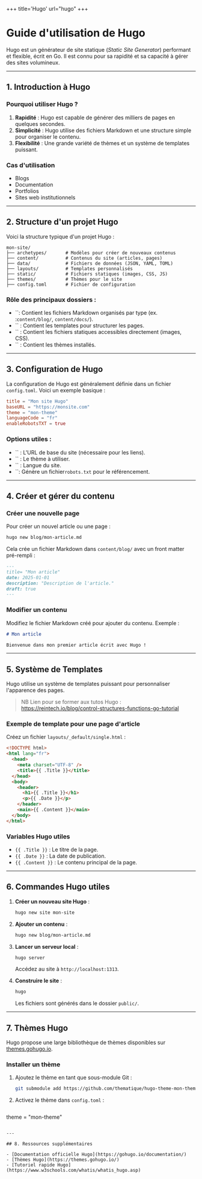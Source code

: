 +++
title='Hugo'
url="hugo"
+++

# Guide d'utilisation de Hugo

Hugo est un générateur de site statique (_Static Site Generator_) performant et flexible, écrit en Go. Il est connu pour sa rapidité et sa capacité à gérer des sites volumineux.

---

## 1. Introduction à Hugo

### Pourquoi utiliser Hugo ?

1. **Rapidité** : Hugo est capable de générer des milliers de pages en quelques secondes.
2. **Simplicité** : Hugo utilise des fichiers Markdown et une structure simple pour organiser le contenu.
3. **Flexibilité** : Une grande variété de thèmes et un système de templates puissant.

### Cas d'utilisation

- Blogs
- Documentation
- Portfolios
- Sites web institutionnels

---

## 2. Structure d'un projet Hugo

Voici la structure typique d'un projet Hugo :

```
mon-site/
├── archetypes/       # Modèles pour créer de nouveaux contenus
├── content/          # Contenus du site (articles, pages)
├── data/             # Fichiers de données (JSON, YAML, TOML)
├── layouts/          # Templates personnalisés
├── static/           # Fichiers statiques (images, CSS, JS)
├── themes/           # Thèmes pour le site
├── config.toml       # Fichier de configuration
```

### Rôle des principaux dossiers :

- ``: Contient les fichiers Markdown organisés par type (ex. :`content/blog/`, `content/docs/`).
- `` : Contient les templates pour structurer les pages.
- `` : Contient les fichiers statiques accessibles directement (images, CSS).
- `` : Contient les thèmes installés.

---

## 3. Configuration de Hugo

La configuration de Hugo est généralement définie dans un fichier `config.toml`. Voici un exemple basique :

```toml
title = "Mon site Hugo"
baseURL = "https://monsite.com"
theme = "mon-theme"
languageCode = "fr"
enableRobotsTXT = true
```

### Options utiles :

- `` : L'URL de base du site (nécessaire pour les liens).
- `` : Le thème à utiliser.
- `` : Langue du site.
- ``: Génère un fichier`robots.txt` pour le référencement.

---

## 4. Créer et gérer du contenu

### Créer une nouvelle page

Pour créer un nouvel article ou une page :

```bash
hugo new blog/mon-article.md
```

Cela crée un fichier Markdown dans `content/blog/` avec un front matter pré-rempli :

```markdown
---
title= "Mon article"
date: 2025-01-01
description: "Description de l'article."
draft: true
---
```

### Modifier un contenu

Modifiez le fichier Markdown créé pour ajouter du contenu. Exemple :

```markdown
# Mon article

Bienvenue dans mon premier article écrit avec Hugo !
```

---

## 5. Système de Templates

Hugo utilise un système de templates puissant pour personnaliser l'apparence des pages.

> NB Lien pour se former aux tutos Hugo : https://reintech.io/blog/control-structures-functions-go-tutorial

### Exemple de template pour une page d'article

Créez un fichier `layouts/_default/single.html` :

```html
<!DOCTYPE html>
<html lang="fr">
  <head>
    <meta charset="UTF-8" />
    <title>{{ .Title }}</title>
  </head>
  <body>
    <header>
      <h1>{{ .Title }}</h1>
      <p>{{ .Date }}</p>
    </header>
    <main>{{ .Content }}</main>
  </body>
</html>
```

### Variables Hugo utiles

- `{{ .Title }}` : Le titre de la page.
- `{{ .Date }}` : La date de publication.
- `{{ .Content }}` : Le contenu principal de la page.

---

## 6. Commandes Hugo utiles

1. **Créer un nouveau site Hugo** :

   ```bash
   hugo new site mon-site
   ```

2. **Ajouter un contenu** :

   ```bash
   hugo new blog/mon-article.md
   ```

3. **Lancer un serveur local** :

   ```bash
   hugo server
   ```

   Accédez au site à `http://localhost:1313`.

4. **Construire le site** :

   ```bash
   hugo
   ```

   Les fichiers sont générés dans le dossier `public/`.

---

## 7. Thèmes Hugo

Hugo propose une large bibliothèque de thèmes disponibles sur [themes.gohugo.io](https://themes.gohugo.io/).

### Installer un thème

1. Ajoutez le thème en tant que sous-module Git :
   ```bash
   git submodule add https://github.com/thematique/hugo-theme-mon-theme.git themes/mon-theme
   ```
2. Activez le thème dans `config.toml` :

   ```toml

   ```

theme = "mon-theme"

```

---

## 8. Ressources supplémentaires

- [Documentation officielle Hugo](https://gohugo.io/documentation/)
- [Thèmes Hugo](https://themes.gohugo.io/)
- [Tutoriel rapide Hugo](https://www.w3schools.com/whatis/whatis_hugo.asp)

```
